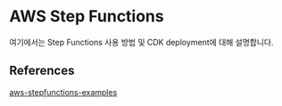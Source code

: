 # AWS Step Functions

여기에서는 Step Functions 사용 방법 및 CDK deployment에 대해 설명합니다. 

## References

[aws-stepfunctions-examples](https://github.com/aws-samples/aws-stepfunctions-examples)

